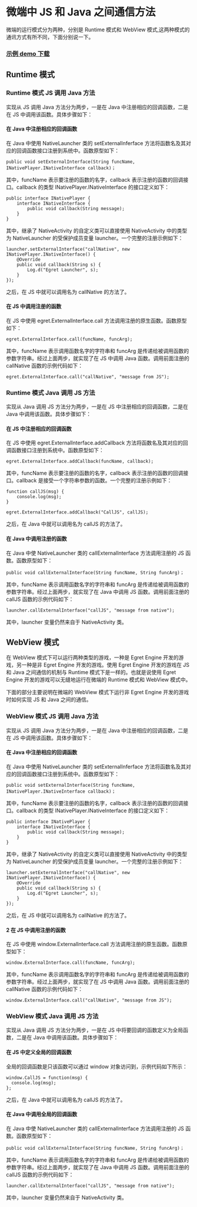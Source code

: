 # 微端中 JS 和 Java 之间通信方法

微端的运行模式分为两种，分别是 Runtime 模式和 WebView 模式,这两种模式的通讯方式有所不同，下面分别说一下。

### [示例 demo 下载](http://tool.egret-labs.org/microclient/doc/zip/jsToJava.zip)

## Runtime 模式

### Runtime 模式 JS 调用 Java 方法

实现从 JS 调用 Java 方法分为两步，一是在 Java 中注册相应的回调函数，二是在 JS 中调用该函数。具体步骤如下：

#### 在 Java 中注册相应的回调函数

在 Java 中使用 NativeLauncher 类的 setExternalInferface 方法将函数名及其对应的回调函数接口注册到系统中。函数原型如下：

```
public void setExternalInterface(String funcName, INativePlayer.INativeInterface callback)；
```

其中，funcName 表示要注册的函数的名字，callback 表示注册的函数的回调接口。callback 的类型 INativePlayer.INativeInterface 的接口定义如下：

```
public interface INativePlayer {
    interface INativeInterface {
        public void callback(String message);
    }
}
```

其中，继承了 NativeActivity 的自定义类可以直接使用 NativeActivity 中的类型为 NativeLauncher 的受保护成员变量 launcher。一个完整的注册示例如下：

```
launcher.setExternalInterface("callNative", new INativePlayer.INativeInterface() {
    @Override
    public void callback(String s) {
        Log.d("Egret Launcher", s);
    }
});
```

之后，在 JS 中就可以调用名为 callNative 的方法了。

#### 在 JS 中调用注册的函数

在 JS 中使用 egret.ExternalInterface.call 方法调用注册的原生函数。函数原型如下：

```
egret.ExternalInterface.call(funcName, funcArg);
```

其中，funcName 表示调用函数名字的字符串和 funcArg 是传递给被调用函数的参数字符串。经过上面两步，就实现了在 JS 中调用 Java 函数。调用前面注册的 callNative 函数的示例代码如下：

```
egret.ExternalInterface.call("callNative", "message from JS");
```

### Runtime 模式 Java 调用 JS 方法

实现从 Java 调用 JS 方法分为两步，一是在 JS 中注册相应的回调函数，二是在 Java 中调用该函数。具体步骤如下：

#### 在 JS 中注册相应的回调函数

在 JS 中使用 egret.ExternalInterface.addCallback 方法将函数名及其对应的回调函数接口注册到系统中。函数原型如下：

```
egret.ExternalInterface.addCallback(funcName, callback);
```

其中，funcName 表示要注册的函数的名字，callback 表示注册的函数的回调接口。callback 是接受一个字符串参数的函数。一个完整的注册示例如下：


```
function callJS(msg) {
    console.log(msg);
}

egret.ExternalInterface.addCallback("CallJS", callJS);
```

之后，在 Java 中就可以调用名为 callJS 的方法了。

#### 在 Java 中调用注册的函数

在 Java 中使 NativeLauncher 类的 callExternalInterface 方法调用注册的 JS 函数。函数原型如下：

```
public void callExternalInterface(String funcName, String funcArg)；
```

其中，funcName 表示调用函数名字的字符串和 funcArg 是传递给被调用函数的参数字符串。经过上面两步，就实现了在 Java 中调用 JS 函数。调用前面注册的 callJS 函数的示例代码如下：


```
launcher.callExternalInterface("callJS", "message from native");
```

其中，launcher 变量仍然来自于 NativeActivity 类。

## WebView 模式

在 WebView 模式下可以运行两种类型的游戏，一种是 Egret Engine 开发的游戏，另一种是非 Egret Engine 开发的游戏。使用 Egret Engine 开发的游戏在 JS 和 Java 之间通信的机制与 Runtime 模式下是一样的。也就是说使用 Egret Engine 开发的游戏可以无缝地运行在微端的 Runtime 模式和 WebView 模式中。

下面的部分主要说明在微端的 WebView 模式下运行非 Egret Engine 开发的游戏时如何实现 JS 和 Java 之间的通信。

### WebView 模式 JS 调用 Java 方法

实现从 JS 调用 Java 方法分为两步，一是在 Java 中注册相应的回调函数，二是在 JS 中调用该函数。具体步骤如下：

#### 在 Java 中注册相应的回调函数

在 Java 中使用 NativeLauncher 类的 setExternalInferface 方法将函数名及其对应的回调函数接口注册到系统中。函数原型如下：

```
public void setExternalInterface(String funcName, INativePlayer.INativeInterface callback)；
```

其中，funcName 表示要注册的函数的名字，callback 表示注册的函数的回调接口。callback 的类型 INativePlayer.INativeInterface 的接口定义如下：

```
public interface INativePlayer {
    interface INativeInterface {
        public void callback(String message);
    }
}
```

其中，继承了 NativeActivity 的自定义类可以直接使用 NativeActivity 中的类型为 NativeLauncher 的受保护成员变量 launcher。一个完整的注册示例如下：


```
launcher.setExternalInterface("callNative", new INativePlayer.INativeInterface() {
    @Override
    public void callback(String s) {
        Log.d("Egret Launcher", s);
    }
});
```

之后，在 JS 中就可以调用名为 callNative 的方法了。

#### 2 在 JS 中调用注册的函数

在 JS 中使用 window.ExternalInterface.call 方法调用注册的原生函数。函数原型如下：

```
window.ExternalInterface.call(funcName, funcArg);
```

其中，funcName 表示调用函数名字的字符串和 funcArg 是传递给被调用函数的参数字符串。经过上面两步，就实现了在 JS 中调用 Java 函数。调用前面注册的 callNative 函数的示例代码如下：
```
window.ExternalInterface.call("callNative", "message from JS");
```

### WebView 模式 Java 调用 JS 方法

实现从 Java 调用 JS 方法分为两步，一是在 JS 中将要回调的函数定义为全局函数，二是在 Java 中调用该函数。具体步骤如下：

#### 在 JS 中定义全局的回调函数

全局的回调函数是只该函数可以通过 window 对象访问到，示例代码如下所示：


```
window.CallJS = function(msg) {
  console.log(msg);  
};
```


之后，在 Java 中就可以调用名为 callJS 的方法了。

#### 在 Java 中调用全局的回调函数

在 Java 中使 NativeLauncher 类的 callExternalInterface 方法调用注册的 JS 函数。函数原型如下：

```
public void callExternalInterface(String funcName, String funcArg)；
```

其中，funcName 表示调用函数名字的字符串和 funcArg 是传递给被调用函数的参数字符串。经过上面两步，就实现了在 Java 中调用 JS 函数。调用前面注册的 callJS 函数的示例代码如下：


```
launcher.callExternalInterface("callJS", "message from native");
```

其中，launcher 变量仍然来自于 NativeActivity 类。

